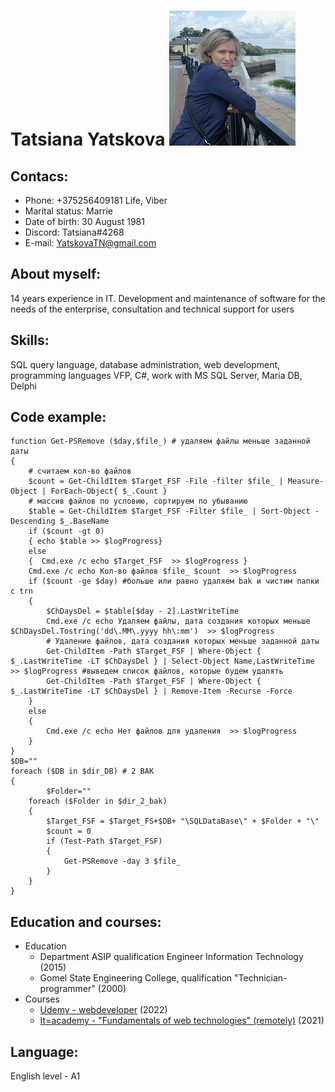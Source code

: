 
# Tatsiana Yatskova     ![ ](./Img/My_Photo.jpg)

## Contacs:
- Phone: +375256409181 Life, Viber
- Marital status: Marrie
- Date of birth: 30 August 1981
- Discord: Tatsiana#4268
- E-mail: YatskovaTN@gmail.com

## About myself:
14 years experience in IT. Development and maintenance of software for the needs of the enterprise, consultation and technical support for users
## Skills:
SQL query language, database administration, web development, programming languages ​​VFP, C#, work with MS SQL Server, Maria DB, Delphi

## Code example:
```
function Get-PSRemove ($day,$file_) # удаляем файлы меньше заданной даты  
{  
	# считаем кол-во файлов
	$count = Get-ChildItem $Target_FSF -File -filter $file_ | Measure-Object | ForEach-Object{ $_.Count }
	# массив файлов по условию, сортируем по убыванию
	$table = Get-ChildItem $Target_FSF -Filter $file_ | Sort-Object -Descending $_.BaseName
	if ($count -gt 0)
	{ echo $table >> $logProgress}
	else
	{  Cmd.exe /c echo $Target_FSF  >> $logProgress }
	Cmd.exe /c echo Кол-во файлов $file_ $count  >> $logProgress
	if ($count -ge $day) #больше или равно удаляем bak и чистим папки с trn
	{
		$ChDaysDel = $table[$day - 2].LastWriteTime
		Cmd.exe /c echo Удаляем файлы, дата создания которых меньше $ChDaysDel.Tostring('dd\.MM\.yyyy hh\:mm')  >> $logProgress
		# Удаление файлов, дата создания которых меньше заданной даты
		Get-ChildItem -Path $Target_FSF | Where-Object { $_.LastWriteTime -LT $ChDaysDel } | Select-Object Name,LastWriteTime >> $logProgress #выведем список файлов, которые будем удалять
		Get-ChildItem -Path $Target_FSF | Where-Object { $_.LastWriteTime -LT $ChDaysDel } | Remove-Item -Recurse -Force 
	}
	else
	{
		Cmd.exe /c echo Нет файлов для удаления  >> $logProgress
	}
}
$DB=""  
foreach ($DB in $dir_DB) # 2 BAK
{
		$Folder=""
	foreach ($Folder in $dir_2_bak)
	{
		$Target_FSF = $Target_FS+$DB+ "\SQLDataBase\" + $Folder + "\"		
		$count = 0
		if (Test-Path $Target_FSF)
		{
			Get-PSRemove -day 3 $file_
		}
	}
}
```

##  Education and courses: 
+ Education
    - Department ASIP qualification Engineer Information Technology  (2015)
    - Gomel State Engineering College, qualification "Technician-programmer" (2000)
+ Courses    
    - [Udemy - webdeveloper](https://www.udemy.com/course/webdeveloper/) (2022)
    - [It=academy - "Fundamentals of web technologies" (remotely)](https://www.dist.it-academy.by/) (2021)

## Language:
English level - A1